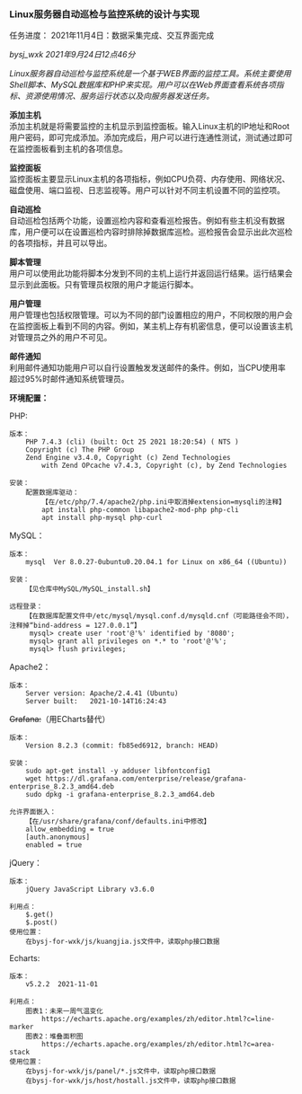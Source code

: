 ### Linux服务器自动巡检与监控系统的设计与实现

任务进度：
    2021年11月4日：数据采集完成、交互界面完成

 _bysj_wxk 2021年9月24日12点46分_ 

 _Linux服务器自动巡检与监控系统是一个基于WEB界面的监控工具。系统主要使用Shell脚本、MySQL数据库和PHP来实现。用户可以在Web界面查看系统各项指标、资源使用情况、服务运行状态以及向服务器发送任务。_ 

 **添加主机**  
 添加主机就是将需要监控的主机显示到监控面板。输入Linux主机的IP地址和Root用户密码，即可完成添加。添加完成后，用户可以进行连通性测试，测试通过即可在监控面板看到主机的各项信息。

 **监控面板**  
 监控面板主要显示Linux主机的各项指标，例如CPU负荷、内存使用、网络状况、磁盘使用、端口监视、日志监视等。用户可以针对不同主机设置不同的监控项。

 **自动巡检**  
 自动巡检包括两个功能，设置巡检内容和查看巡检报告。例如有些主机没有数据库，用户便可以在设置巡检内容时排除掉数据库巡检。巡检报告会显示出此次巡检的各项指标，并且可以导出。

 **脚本管理**  
 用户可以使用此功能将脚本分发到不同的主机上运行并返回运行结果。运行结果会显示到此面板。只有管理员权限的用户才能运行脚本。

 **用户管理**  
 用户管理也包括权限管理。可以为不同的部门设置相应的用户，不同权限的用户会在监控面板上看到不同的内容。例如，某主机上存有机密信息，便可以设置该主机对管理员之外的用户不可见。

 **邮件通知**  
 利用邮件通知功能用户可以自行设置触发发送邮件的条件。例如，当CPU使用率超过95%时邮件通知系统管理员。

**环境配置：**

PHP:

```
版本：
    PHP 7.4.3 (cli) (built: Oct 25 2021 18:20:54) ( NTS )
    Copyright (c) The PHP Group
    Zend Engine v3.4.0, Copyright (c) Zend Technologies
        with Zend OPcache v7.4.3, Copyright (c), by Zend Technologies
    
安装：
    配置数据库驱动：
        【在/etc/php/7.4/apache2/php.ini中取消掉extension=mysqli的注释】
        apt install php-common libapache2-mod-php php-cli
        apt install php-mysql php-curl
```

MySQL：

```
版本：
    mysql  Ver 8.0.27-0ubuntu0.20.04.1 for Linux on x86_64 ((Ubuntu))

安装：
    【见仓库中MySQL/MySQL_install.sh】

远程登录：
    【在数据库配置文件中/etc/mysql/mysql.conf.d/mysqld.cnf（可能路径会不同），注释掉“bind-address = 127.0.0.1”】
     mysql> create user 'root'@'%' identified by '8080';
     mysql> grant all privileges on *.* to 'root'@'%';
     mysql> flush privileges;
```



Apache2：

```
版本：
    Server version: Apache/2.4.41 (Ubuntu)
    Server built:   2021-10-14T16:24:43
```

~~Grafana:~~（用ECharts替代）
```
版本：
    Version 8.2.3 (commit: fb85ed6912, branch: HEAD)

安装：
    sudo apt-get install -y adduser libfontconfig1
    wget https://dl.grafana.com/enterprise/release/grafana-enterprise_8.2.3_amd64.deb
    sudo dpkg -i grafana-enterprise_8.2.3_amd64.deb

允许界面嵌入：
    【在/usr/share/grafana/conf/defaults.ini中修改】
    allow_embedding = true
    [auth.anonymous]
    enabled = true
```
jQuery：
```
版本：
    jQuery JavaScript Library v3.6.0

利用点：
    $.get()
    $.post()
使用位置：
    在bysj-for-wxk/js/kuangjia.js文件中，读取php接口数据
```
Echarts:
```
版本：
    v5.2.2  2021-11-01
    
利用点：
    图表1：未来一周气温变化
        https://echarts.apache.org/examples/zh/editor.html?c=line-marker
    图表2：堆叠面积图
        https://echarts.apache.org/examples/zh/editor.html?c=area-stack
使用位置：
    在bysj-for-wxk/js/panel/*.js文件中，读取php接口数据
    在bysj-for-wxk/js/host/hostall.js文件中，读取php接口数据
```